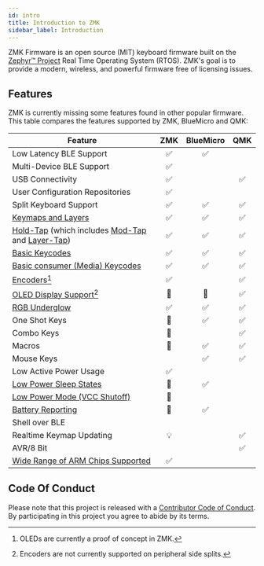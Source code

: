 ```yaml
---
id: intro
title: Introduction to ZMK
sidebar_label: Introduction
---
```


ZMK Firmware is an open source (MIT) keyboard
firmware built on the [Zephyr™ Project](https://zephyrproject.org/) Real Time Operating System (RTOS). ZMK's goal is to provide a modern, wireless, and powerful firmware free of licensing issues.

## Features

ZMK is currently missing some features found in other popular firmware. This table compares the features supported by ZMK, BlueMicro and QMK:

 
|   **Feature**                                                                                          |     ZMK     |   BlueMicro  |     QMK     |
|--------------------------------------------------------------------------------------------------------|:-----------:|:------------:|:-----------:|
| Low Latency BLE Support                                                                                |     ✅      |       ✅    |             | 
| Multi-Device BLE Support                                                                               |     ✅      |              |             |
| USB Connectivity                                                                                       |     ✅      |              |      ✅     |
| User Configuration Repositories                                                                        |     ✅      |              |             |
| Split Keyboard Support                                                                                 |     ✅      |      ✅      |     ✅     |   
| [Keymaps and Layers](behavior/layers)                                                                  |     ✅      |      ✅      |     ✅     |
| [Hold-Tap](behavior/hold-tap) (which includes [Mod-Tap](behavior/mod-tap) and [Layer-Tap](behavior/layers/#layer-tap)) |     ✅      |     ✅    |    ✅   | 
| [Basic Keycodes](behavior/key-press)                                                                     |     ✅     |      ✅      |    ✅     |
| [Basic consumer (Media) Keycodes](behavior/key-press#consumer-key-press)                                 |     ✅     |      ✅      |    ✅     |
| [Encoders](feature/encoders)[^1]                                                                         |     ✅     |              |     ✅    |
| [OLED Display Support](feature/displays)[^2]                                                             |  🚧        |    🚧        |    ✅     |
| [RGB Underglow](feature/underglow)                                                                       |     ✅     |      ✅      |     ✅    |
| One Shot Keys                                                                                            |  🚧        |    ✅        |     ✅    |
| Combo Keys                                                                                               |  🚧        |              |     ✅    |   
| Macros                                                                                                   |  🚧        |      ✅     |     ✅     |
| Mouse Keys                                                                                               |             |     ✅      |     ✅     |
| Low Active Power Usage                                                                                   |     ✅     |              |            |
| [Low Power Sleep States](https://github.com/zmkfirmware/zmk/pull/211)                                    | 🚧         |      ✅      |            |
| [Low Power Mode (VCC Shutoff)](https://github.com/zmkfirmware/zmk/pull/242)                              | 🚧         |               |           |
| [Battery Reporting](https://github.com/zmkfirmware/zmk/issues/47)                                        | 🚧         |      ✅      |            |
| Shell over BLE                                                                                           |            |              |             |   
| Realtime Keymap Updating                                                                                 |     💡      |             |   ✅        |
| AVR/8 Bit                                                                                                |             |             |    ✅       |
| [Wide Range of ARM Chips Supported](https://docs.zephyrproject.org/latest/boards/index.html)             |    ✅       |             |             |
[^2]: Encoders are not currently supported on peripheral side splits.  
[^1]: OLEDs are currently a proof of concept in ZMK.  

## Code Of Conduct

Please note that this project is released with a
[Contributor Code of Conduct](https://www.contributor-covenant.org/version/2/0/code_of_conduct/).
By participating in this project you agree to abide by its terms.
